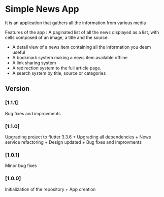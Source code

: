 # Simple News App
It is an application that gathers all the information from various media

Features of the app : 
A paginated list of all the news displayed as a list,
with cells composed of an image, a title and the source.
- A detail view of a news item containing all the information you deem useful
- A bookmark system making a news item available offline 
- A link sharing system
- A redirection system to the full article page.
- A search system by title, source or categories

## Version
### [1.1.1] 
Bug fixes and improvments
### [1.1.0] 
Upgrading project to flutter 3.3.6 + Upgrading all dependencies + News service refactoring + Design updated + Bug fixes and improvments
### [1.0.1] 
Minor bug fixes

### [1.0.0] 
Initialization of the repository + App creation
